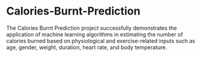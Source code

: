 # Calories-Burnt-Prediction
The Calories Burnt Prediction project successfully demonstrates the application of machine learning algorithms in estimating the number of calories burned based on physiological and exercise-related inputs such as age, gender, weight, duration, heart rate, and body temperature. 
